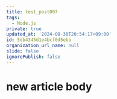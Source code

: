 ```yaml
---
title: test_post007
tags:
  - Node.js
private: true
updated_at: '2024-08-30T20:54:17+09:00'
id: 5db4345d1e4bcf0d5ebb
organization_url_name: null
slide: false
ignorePublish: false
---
```

# new article body
